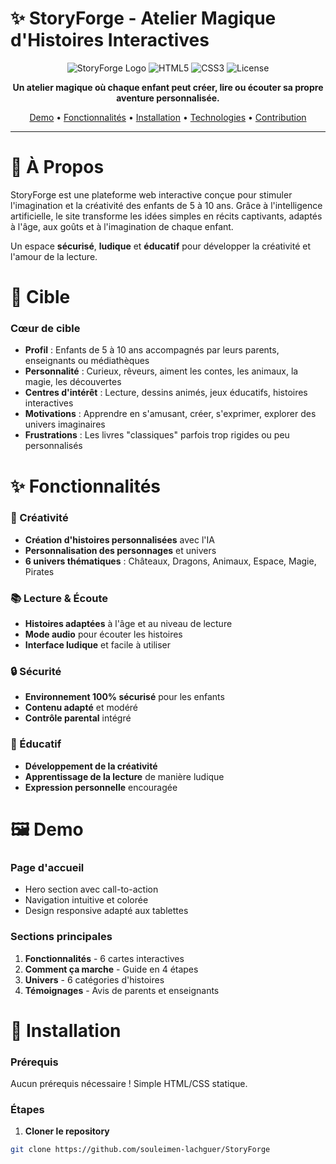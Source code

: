 # ✨ StoryForge - Atelier Magique d'Histoires Interactives

<div align="center">

![StoryForge Logo](https://img.shields.io/badge/StoryForge-Magical%20Stories-purple?style=for-the-badge)
![HTML5](https://img.shields.io/badge/HTML5-E34F26?style=for-the-badge&logo=html5&logoColor=white)
![CSS3](https://img.shields.io/badge/CSS3-1572B6?style=for-the-badge&logo=css3&logoColor=white)
![License](https://img.shields.io/badge/License-MIT-green?style=for-the-badge)

**Un atelier magique où chaque enfant peut créer, lire ou écouter sa propre aventure personnalisée.**

[Demo](#demo) • [Fonctionnalités](#fonctionnalités) • [Installation](#installation) • [Technologies](#technologies) • [Contribution](#contribution)

</div>

---

# 📖 À Propos

StoryForge est une plateforme web interactive conçue pour stimuler l'imagination et la créativité des enfants de 5 à 10 ans. Grâce à l'intelligence artificielle, le site transforme les idées simples en récits captivants, adaptés à l'âge, aux goûts et à l'imagination de chaque enfant.

Un espace **sécurisé**, **ludique** et **éducatif** pour développer la créativité et l'amour de la lecture.

# 🎯 Cible

### Cœur de cible
- **Profil** : Enfants de 5 à 10 ans accompagnés par leurs parents, enseignants ou médiathèques  
- **Personnalité** : Curieux, rêveurs, aiment les contes, les animaux, la magie, les découvertes  
- **Centres d'intérêt** : Lecture, dessins animés, jeux éducatifs, histoires interactives  
- **Motivations** : Apprendre en s'amusant, créer, s'exprimer, explorer des univers imaginaires  
- **Frustrations** : Les livres "classiques" parfois trop rigides ou peu personnalisés

# ✨ Fonctionnalités

### 🎨 Créativité
- **Création d'histoires personnalisées** avec l'IA  
- **Personnalisation des personnages** et univers  
- **6 univers thématiques** : Châteaux, Dragons, Animaux, Espace, Magie, Pirates

### 📚 Lecture & Écoute
- **Histoires adaptées** à l'âge et au niveau de lecture  
- **Mode audio** pour écouter les histoires  
- **Interface ludique** et facile à utiliser

### 🔒 Sécurité
- **Environnement 100% sécurisé** pour les enfants  
- **Contenu adapté** et modéré  
- **Contrôle parental** intégré

### 🌈 Éducatif
- **Développement de la créativité**  
- **Apprentissage de la lecture** de manière ludique  
- **Expression personnelle** encouragée

# 🖼️ Demo

### Page d'accueil
- Hero section avec call-to-action  
- Navigation intuitive et colorée  
- Design responsive adapté aux tablettes

### Sections principales
1. **Fonctionnalités** - 6 cartes interactives  
2. **Comment ça marche** - Guide en 4 étapes  
3. **Univers** - 6 catégories d'histoires  
4. **Témoignages** - Avis de parents et enseignants

# 🚀 Installation

### Prérequis
Aucun prérequis nécessaire ! Simple HTML/CSS statique.

### Étapes
1. **Cloner le repository**
```bash
git clone https://github.com/souleimen-lachguer/StoryForge
